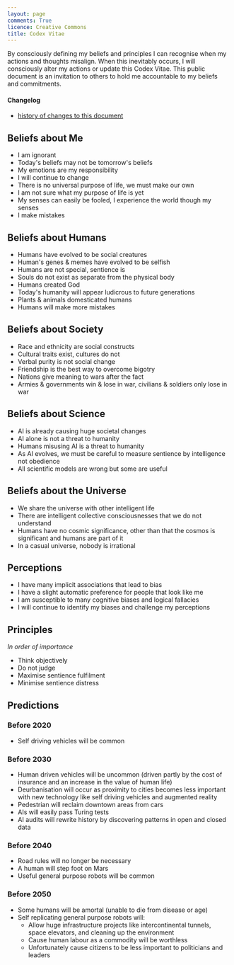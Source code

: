 ```yaml
---
layout: page
comments: True
licence: Creative Commons
title: Codex Vitae
---
```


By consciously defining my beliefs and principles I can recognise when my actions and thoughts misalign. When this inevitably occurs, I will consciously alter my actions or update this Codex Vitae. This public document is an invitation to others to hold me accountable to my beliefs and commitments.


#### Changelog
- [history of changes to this document](https://github.com/gregology/gregology.github.io/commits/master/codex.md)

## Beliefs about Me

- I am ignorant
- Today's beliefs may not be tomorrow's beliefs
- My emotions are my responsibility
- I will continue to change
- There is no universal purpose of life, we must make our own
- I am not sure what my purpose of life is yet
- My senses can easily be fooled, I experience the world though my senses
- I make mistakes


## Beliefs about Humans

- Humans have evolved to be social creatures
- Human's genes & memes have evolved to be selfish
- Humans are not special, sentience is
- Souls do not exist as separate from the physical body
- Humans created God
- Today's humanity will appear ludicrous to future generations
- Plants & animals domesticated humans
- Humans will make more mistakes


## Beliefs about Society

- Race and ethnicity are social constructs
- Cultural traits exist, cultures do not
- Verbal purity is not social change
- Friendship is the best way to overcome bigotry
- Nations give meaning to wars after the fact
- Armies & governments win & lose in war, civilians & soldiers only lose in war


## Beliefs about Science

- AI is already causing huge societal changes
- AI alone is not a threat to humanity
- Humans misusing AI is a threat to humanity
- As AI evolves, we must be careful to measure sentience by intelligence not obedience
- All scientific models are wrong but some are useful


## Beliefs about the Universe

- We share the universe with other intelligent life
- There are intelligent collective consciousnesses that we do not understand
- Humans have no cosmic significance, other than that the cosmos is significant and humans are part of it
- In a casual universe, nobody is irrational


## Perceptions

- I have many implicit associations that lead to bias
- I have a slight automatic preference for people that look like me
- I am susceptible to many cognitive biases and logical fallacies
- I will continue to identify my biases and challenge my perceptions


## Principles

*In order of importance*

- Think objectively
- Do not judge
- Maximise sentience fulfilment
- Minimise sentience distress


## Predictions

### Before 2020

- Self driving vehicles will be common

### Before 2030

- Human driven vehicles will be uncommon (driven partly by the cost of insurance and an increase in the value of human life)
- Deurbanisation will occur as proximity to cities becomes less important with new technology like self driving vehicles and augmented reality
- Pedestrian will reclaim downtown areas from cars
- AIs will easily pass Turing tests
- AI audits will rewrite history by discovering patterns in open and closed data

### Before 2040

- Road rules will no longer be necessary
- A human will step foot on Mars
- Useful general purpose robots will be common

### Before 2050

- Some humans will be amortal (unable to die from disease or age)
- Self replicating general purpose robots will:
  - Allow huge infrastructure projects like intercontinental tunnels, space elevators, and cleaning up the environment
  - Cause human labour as a commodity will be worthless
  - Unfortunately cause citizens to be less important to politicians and leaders
